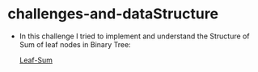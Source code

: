 # challenges-and-dataStructure
- In this challenge I tried to implement and understand the Structure of Sum of leaf nodes in Binary Tree:
  
  [Leaf-Sum](https://github.com/OmarAmjad310/challenges-and-dataStructure/blob/Leaf-Sum/Tree/BinaryTree%20-%20Sum%20of%20leaf%20nodes/Images/Find-Second-Maximum-Value-in-BT.png)
